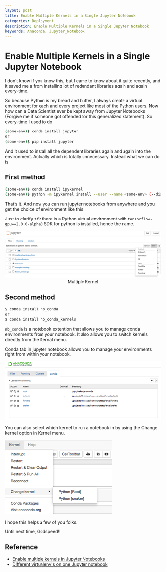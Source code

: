 ```yaml
---
layout: post
title: Enable Multiple Kernels in a Single Jupyter Notebook
categories: Deployment
description: Enable Multiple Kernels in a Single Jupyter Notebook
keywords: Anaconda, Jupyter_Notebook
---
```


# Enable Multiple Kernels in a Single Jupyter Notebook

I don’t know if you know this, but I came to know about it quite recently, and it saved me a from installing lot of redundant libraries again and again every-time.

So because Python is my bread and butter, I always create a virtual environment for each and every project like most of the Python users. Now how can a Data Scientist ever be kept away from Jupyter Notebooks (Forgive me if someone got offended for this generalized statement). So every-time I used to do

```sh
(some-env)$ conda install jupyter
or 
(some-env)$ pip install jupyter
```

And it used to install all the dependent libraries again and again into the environment. Actually which is totally unnecessary. Instead what we can do is

## First method

```sh
(some-env)$ conda install ipykernel
(some-env)$ python -m ipykernel install --user --name <some-env> (--display-name "<name-of-your-kernel>")
```

That’s it. And now you can run jupyter notebooks from anywhere and you get the choice of environment like this


Just to clarify `tf2` there is a Python virtual environment with  `tensorflow-gpu==2.0.0-alpha0` SDK for python is installed, hence the name.

<div align="center">
<img src = "../images/posts/deployment/jupyter-kernel.png" width = "1000"/>
<figcaption  class="imageCaption">Multiple Kernel</figcaption>
</div>

## Second method

```sh
$ conda install nb_conda
or
$ conda install nb_conda_kernels
```

`nb_conda` is a notebook extention that allows you to manage conda environments from your notebook. It also allows you to switch kernels directly from the Kernal menu.

Conda tab in jupyter notebook allows you to manage your environments right from within your notebook.

<div align="left">
<img src = "/images/posts/deployment/conda-tab.png" />
</div>

You can also select which kernel to run a notebook in by using the Change kernel option in Kernel menu.

<div align="left">
<img src = "/images/posts/deployment/change-kernel.png" />
</div>

I hope this helps a few of you folks.

Until next time, Godspeed!!


## Reference

* [Enable multiple kernels in Jupyter Notebooks][1]
* [Different virtualenv's on one Jupyter notebook][2]

[1]: https://medium.com/@ace139/enable-multiple-kernels-in-jupyter-notebooks-6098c738fe72
[2]: https://stackoverflow.com/questions/47570793/different-virtualenvs-on-one-jupyter-notebook